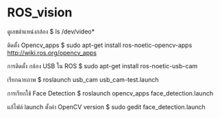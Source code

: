 # ROS_vision

ดูเลขตำแหน่งกล้อง
$ ls /dev/video*

ติดตั้ง Opencv_apps
$ sudo apt-get install ros-noetic-opencv-apps
<http://wiki.ros.org/opencv_apps>

การติดตั้ง กล้อง USB ใน ROS
$ sudo apt-get install ros-noetic-usb-cam

เรียกฉายภาพ
$ roslaunch usb_cam usb_cam-test.launch

การเรียกใช้ Face Detection
$ roslaunch opencv_apps face_detection.launch 

แก้ไฟล์ launch ตั้งค่า OpenCV version
$ sudo gedit face_detection.launch 

